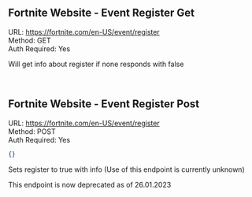 ## Fortnite Website - Event Register Get

URL: https://fortnite.com/en-US/event/register \
Method: GET \
Auth Required: Yes

Will get info about register if none responds with false

<br/>

## Fortnite Website - Event Register Post

URL: https://fortnite.com/en-US/event/register \
Method: POST \
Auth Required: Yes

```json
{}
```

Sets register to true with info (Use of this endpoint is currently unknown)

This endpoint is now deprecated as of 26.01.2023
